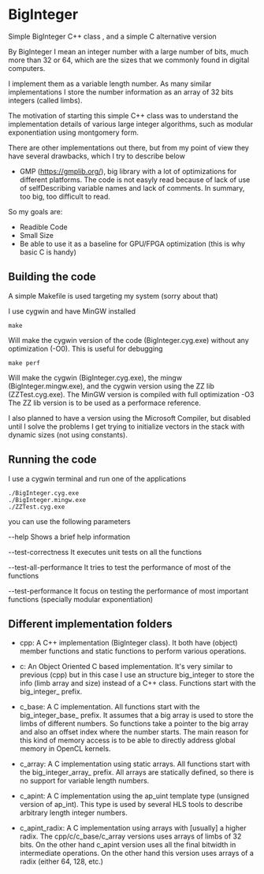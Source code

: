 # BigInteger
Simple BigInteger C++ class , and a simple C alternative version

By BigInteger I mean an integer number with a large number of bits, much more 
than 32 or 64, which are the sizes that we commonly found in digital computers.

I implement them as a variable length number. As many similar implementations I store the number information 
as an array of 32 bits integers (called limbs).

The motivation of starting this simple C++ class was to understand the implementation details of various large integer algorithms, 
such as modular exponentiation using montgomery form.

There are other implementations out there, but from my point of view they have several drawbacks, which I try to describe below

* GMP (https://gmplib.org/), big library with a lot of optimizations for different platforms. The code is not easyly read because of 
lack of use of selfDescribing variable names and lack of comments. In summary, too big, too difficult to read.

So my goals are:

* Readible Code
* Small Size
* Be able to use it as a baseline for GPU/FPGA optimization (this is why basic C is handy)


## Building the code

A simple Makefile is used targeting my system (sorry about that)

I use cygwin and have MinGW installed

```
make
```

Will make the cygwin version of the code (BigInteger.cyg.exe) without any optimization (-O0). This is useful for debugging

```
make perf
```

Will make the cygwin (BigInteger.cyg.exe), the mingw (BigInteger.mingw.exe), and the cygwin version using the ZZ lib (ZZTest.cyg.exe). 
The MinGW version is compiled with full optimization -O3
The ZZ lib version is to be used as a performace reference.

I also planned to have a version using the Microsoft Compiler, but disabled until I solve the problems I get trying to initialize vectors in the stack with dynamic sizes (not using constants).

## Running the code

I use a cygwin terminal and run one of the applications

```
./BigInteger.cyg.exe
./BigInteger.mingw.exe
./ZZTest.cyg.exe
```

you can use the following parameters 

--help                  Shows a brief help information

--test-correctness      It executes unit tests on all the functions

--test-all-performance  It tries to test the performance of most of the functions

--test-performance      It focus on testing the performance of most important functions (specially modular exponentiation)


## Different implementation folders

* cpp: A C++ implementation (BigInteger class). It both have (object) member functions and static functions to perform various operations.

* c: An Object Oriented C based implementation. It's very similar to previous (cpp) but in this case I use an structure big_integer to store the 
info (limb array and size) instead of a C++ class. Functions start with the big_integer_ prefix.
 
* c_base: A C implementation. All functions start with the big_integer_base_ prefix. It assumes that a big array is used to store the limbs 
 of different numbers. So functions take a pointer to the big array and also an offset index where the number starts. 
The main reason for this kind of memory access is to be able to directly address global memory in OpenCL kernels.

* c_array: A C implementation using static arrays. All functions start with the big_integer_array_ prefix. All arrays are statically defined, so 
there is no support for variable length numbers.

* c_apint: A C implementation using the ap_uint template type (unsigned version of ap_int). This type is used by several HLS tools to describe arbitrary length integer
numbers. 

* c_apint_radix: A C implementation using arrays with [usually] a higher radix. The cpp/c/c_base/c_array versions uses arrays of limbs of 32 bits. On the other hand c_apint version 
uses all the final bitwidth in intermediate operations. On the other hand this version uses arrays of a radix (either 64, 128, etc.)